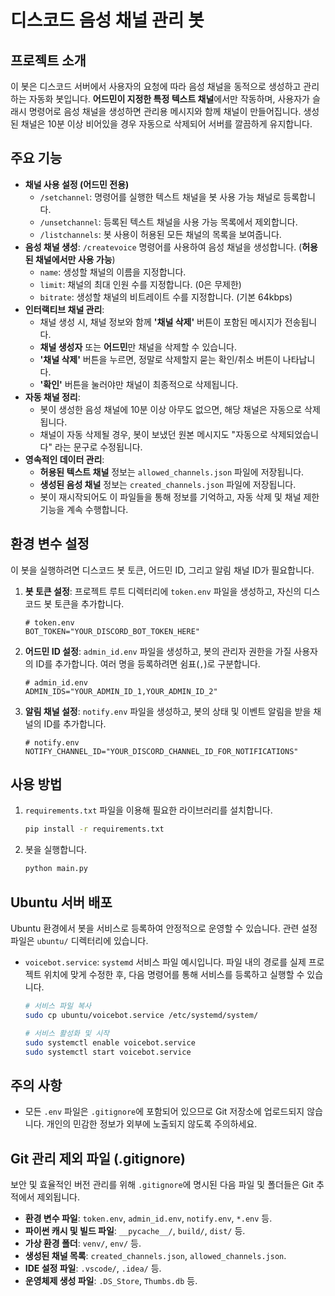 # 디스코드 음성 채널 관리 봇

## 프로젝트 소개
이 봇은 디스코드 서버에서 사용자의 요청에 따라 음성 채널을 동적으로 생성하고 관리하는 자동화 봇입니다. **어드민이 지정한 특정 텍스트 채널**에서만 작동하며, 사용자가 슬래시 명령어로 음성 채널을 생성하면 관리용 메시지와 함께 채널이 만들어집니다. 생성된 채널은 10분 이상 비어있을 경우 자동으로 삭제되어 서버를 깔끔하게 유지합니다.

## 주요 기능
- **채널 사용 설정 (어드민 전용)**
  - `/setchannel`: 명령어를 실행한 텍스트 채널을 봇 사용 가능 채널로 등록합니다.
  - `/unsetchannel`: 등록된 텍스트 채널을 사용 가능 목록에서 제외합니다.
  - `/listchannels`: 봇 사용이 허용된 모든 채널의 목록을 보여줍니다.
- **음성 채널 생성**: `/createvoice` 명령어를 사용하여 음성 채널을 생성합니다. (**허용된 채널에서만 사용 가능**)
  - `name`: 생성할 채널의 이름을 지정합니다.
  - `limit`: 채널의 최대 인원 수를 지정합니다. (0은 무제한)
  - `bitrate`: 생성할 채널의 비트레이트 수를 지정합니다. (기본 64kbps) 
- **인터랙티브 채널 관리**:
  - 채널 생성 시, 채널 정보와 함께 **'채널 삭제'** 버튼이 포함된 메시지가 전송됩니다.
  - **채널 생성자** 또는 **어드민**만 채널을 삭제할 수 있습니다.
  - **'채널 삭제'** 버튼을 누르면, 정말로 삭제할지 묻는 확인/취소 버튼이 나타납니다.
  - **'확인'** 버튼을 눌러야만 채널이 최종적으로 삭제됩니다.
- **자동 채널 정리**:
  - 봇이 생성한 음성 채널에 10분 이상 아무도 없으면, 해당 채널은 자동으로 삭제됩니다.
  - 채널이 자동 삭제될 경우, 봇이 보냈던 원본 메시지도 "자동으로 삭제되었습니다" 라는 문구로 수정됩니다.
- **영속적인 데이터 관리**:
  - **허용된 텍스트 채널** 정보는 `allowed_channels.json` 파일에 저장됩니다.
  - **생성된 음성 채널** 정보는 `created_channels.json` 파일에 저장됩니다.
  - 봇이 재시작되어도 이 파일들을 통해 정보를 기억하고, 자동 삭제 및 채널 제한 기능을 계속 수행합니다.

## 환경 변수 설정
이 봇을 실행하려면 디스코드 봇 토큰, 어드민 ID, 그리고 알림 채널 ID가 필요합니다.

1.  **봇 토큰 설정**: 프로젝트 루트 디렉터리에 `token.env` 파일을 생성하고, 자신의 디스코드 봇 토큰을 추가합니다.
    ```env
    # token.env
    BOT_TOKEN="YOUR_DISCORD_BOT_TOKEN_HERE"
    ```
2.  **어드민 ID 설정**: `admin_id.env` 파일을 생성하고, 봇의 관리자 권한을 가질 사용자의 ID를 추가합니다. 여러 명을 등록하려면 쉼표(`,`)로 구분합니다.
    ```env
    # admin_id.env
    ADMIN_IDS="YOUR_ADMIN_ID_1,YOUR_ADMIN_ID_2"
    ```
3.  **알림 채널 설정**: `notify.env` 파일을 생성하고, 봇의 상태 및 이벤트 알림을 받을 채널의 ID를 추가합니다.
    ```env
    # notify.env
    NOTIFY_CHANNEL_ID="YOUR_DISCORD_CHANNEL_ID_FOR_NOTIFICATIONS"
    ```

## 사용 방법
1.  `requirements.txt` 파일을 이용해 필요한 라이브러리를 설치합니다.
    ```bash
    pip install -r requirements.txt
    ```
2.  봇을 실행합니다.
    ```bash
    python main.py
    ```

## Ubuntu 서버 배포
Ubuntu 환경에서 봇을 서비스로 등록하여 안정적으로 운영할 수 있습니다. 관련 설정 파일은 `ubuntu/` 디렉터리에 있습니다.

-   `voicebot.service`: `systemd` 서비스 파일 예시입니다. 파일 내의 경로를 실제 프로젝트 위치에 맞게 수정한 후, 다음 명령어를 통해 서비스를 등록하고 실행할 수 있습니다.

    ```bash
    # 서비스 파일 복사
    sudo cp ubuntu/voicebot.service /etc/systemd/system/

    # 서비스 활성화 및 시작
    sudo systemctl enable voicebot.service
    sudo systemctl start voicebot.service
    ```

## 주의 사항
- 모든 `.env` 파일은 `.gitignore`에 포함되어 있으므로 Git 저장소에 업로드되지 않습니다. 개인의 민감한 정보가 외부에 노출되지 않도록 주의하세요.

## Git 관리 제외 파일 (.gitignore)
보안 및 효율적인 버전 관리를 위해 `.gitignore`에 명시된 다음 파일 및 폴더들은 Git 추적에서 제외됩니다.

- **환경 변수 파일**: `token.env`, `admin_id.env`, `notify.env`, `*.env` 등.
- **파이썬 캐시 및 빌드 파일**: `__pycache__/`, `build/`, `dist/` 등.
- **가상 환경 폴더**: `venv/`, `env/` 등.
- **생성된 채널 목록**: `created_channels.json`, `allowed_channels.json`.
- **IDE 설정 파일**: `.vscode/`, `.idea/` 등.
- **운영체제 생성 파일**: `.DS_Store`, `Thumbs.db` 등.